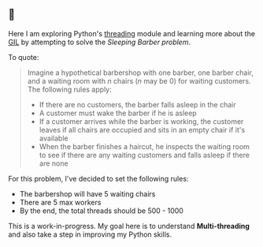 ## 🧠
Here I am exploring Python's [threading](https://docs.python.org/3/library/threading.html) module and learning more about the [GIL](https://realpython.com/python-gil/) by attempting to solve the _Sleeping Barber problem_.

To quote:
> Imagine a hypothetical barbershop with one barber, one barber chair, and a waiting room with _n_ chairs (_n_ may be 0) for waiting customers. The following rules apply:
>
> - If there are no customers, the barber falls asleep in the chair
> - A customer must wake the barber if he is asleep
> - If a customer arrives while the barber is working, the customer leaves if all chairs are occupied and sits in an empty chair if it's available
> - When the barber finishes a haircut, he inspects the waiting room to see if there are any waiting customers and falls asleep if there are none

For this problem, I've decided to set the following rules:

- The barbershop will have 5 waiting chairs
- There are 5 max workers
- By the end, the total threads should be 500 - 1000

This is a work-in-progress. My goal here is to understand **Multi-threading** and also take a step in improving my Python skills.
